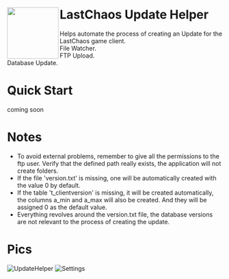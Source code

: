 # LastChaos Update Helper<img align="left" src="https://user-images.githubusercontent.com/5092697/138696231-2e0a32cb-ead0-4f59-97d9-8adead41c31f.png" width="120px">

Helps automate the process of creating an Update for the LastChaos game client.<br/>
File Watcher.<br/>
FTP Upload.<br/>
Database Update.<br/>

# Quick Start
coming soon

# Notes
* To avoid external problems, remember to give all the permissions to the ftp user. Verify that the defined path really exists, the application will not create folders.
* If the file 'version.txt' is missing, one will be automatically created with the value 0 by default.
* If the table 't_clientversion' is missing, it will be created automatically, the columns a_min and a_max will also be created. And they will be assigned 0 as the default value.
* Everything revolves around the version.txt file, the database versions are not relevant to the process of creating the update.

# Pics
![UpdateHelper](https://user-images.githubusercontent.com/5092697/138769026-f2458a7a-39c2-49a6-8e1b-945250a9c6e6.jpg)
![Settings](https://user-images.githubusercontent.com/5092697/138769030-5daef715-db29-4eac-b72a-09dacdfc89ec.jpg)
